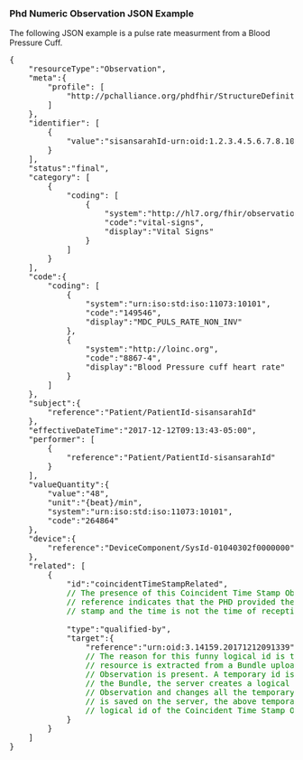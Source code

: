 ### Phd Numeric Observation JSON Example

The following JSON example is a pulse rate measurment from a Blood Pressure Cuff. 

<pre>{
    "resourceType":"Observation",
    "meta":{
        "profile": [
            "http://pchalliance.org/phdfhir/StructureDefinition/PhdNumericObservation"
        ]
    },
    "identifier": [
        {
            "value":"sisansarahId-urn:oid:1.2.3.4.5.6.7.8.10-01040302f0000000-149546-20171212091343-48-264864"
        }
    ],
    "status":"final",
    "category": [
        {
            "coding": [
                {
                    "system":"http://hl7.org/fhir/observation-category",
                    "code":"vital-signs",
                    "display":"Vital Signs"
                }
            ]
        }
    ],
    "code":{
        "coding": [
            {
                "system":"urn:iso:std:iso:11073:10101",
                "code":"149546",
                "display":"MDC_PULS_RATE_NON_INV"
            },
            {
                "system":"http://loinc.org",
                "code":"8867-4",
                "display":"Blood Pressure cuff heart rate"
            }
        ]
    },
    "subject":{
        "reference":"Patient/PatientId-sisansarahId"
    },
    "effectiveDateTime":"2017-12-12T09:13:43-05:00",
    "performer": [
        {
            "reference":"Patient/PatientId-sisansarahId"
        }
    ],
    "valueQuantity":{
        "value":"48",
        "unit":"{beat}/min",
        "system":"urn:iso:std:iso:11073:10101",
        "code":"264864"
    },
    "device":{
        "reference":"DeviceComponent/SysId-01040302f0000000"
    },
    "related": [
        {
            "id":"coincidentTimeStampRelated",
            <font style="color:green;">// The presence of this Coincident Time Stamp Observation
            // reference indicates that the PHD provided the time
            // stamp and the time is not the time of reception by the PHG.</font>

            "type":"qualified-by",
            "target":{
                "reference":"urn:oid:3.14159.20171212091339"
                <font style="color:green;">// The reason for this funny logical id is that this
                // resource is extracted from a Bundle upload where the Coincident Time Stamp
                // Observation is present. A temporary id is used and when the server receives
                // the Bundle, the server creates a logical id for the Coincident Time Stamp
                // Observation and changes all the temporary ids accordingly. When this resource
                // is saved on the server, the above temporary id will be the server-assigned
                // logical id of the Coincident Time Stamp Observation </font>
            }
        }
    ]
}</pre>